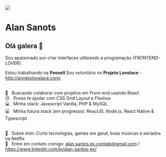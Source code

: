 
<img width="auto" src="https://media-exp1.licdn.com/dms/image/C4D16AQGEt7SDUnIimw/profile-displaybackgroundimage-shrink_200_800/0/1612386289847?e=1619654400&v=beta&t=xJpPiaGUJGURHl_vee3STQa1riMyBK-sRP3vjEUGgA0">

# Alan Sanots

## Olá galera 👋
Sou apaixonado por criar interfaces utilizando a programação (FRONTEND-LOVER).

  Estou trabalhando na **Peexell**
  Sou voluntário no **Projeto Lovelace** - http://projetolovelace.com/
  
 <br/> :purple_heart: &nbsp; Buscando colaborar com projetos em Front-end usando React
 <br/> :blush: &nbsp; Posso te ajudar com CSS Grid Layout e Flexbox
 <br/> :computer: &nbsp; Minha stack: Javascript Vanilla, PHP & MySQL
 <br/> :computer: &nbsp; Minha futura stack (em progresso): ReactJS, Node.js, React Native & Typescript
 
 
 <br/> 💬  &nbsp; Sobre mim: Curto tecnologias, games em geral, boas músicas e seriados na Netflix
 <br/> :email: &nbsp; Entre em contato comigo: alan.santos.ex.contato@gmail.com / https://www.linkedin.com/in/alan-santos-ex/
